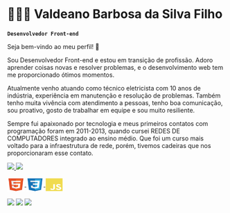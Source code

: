 # 🧑🏻‍💻 Valdeano Barbosa da Silva Filho

**`Desenvolvedor Front-end`**

Seja bem-vindo ao meu perfil! 👋

Sou Desenvolvedor Front-end e estou em transição de profissão. Adoro aprender coisas novas e resolver problemas, e o desenvolvimento web tem me proporcionado ótimos momentos. 

Atualmente venho atuando como técnico eletricista com 10 anos de indústria, experiência em manutenção e resolução de problemas. Também tenho muita vivência com atendimento a pessoas, tenho boa comunicação, sou proativo, gosto de trabalhar em equipe e sou muito resiliente.

Sempre fui apaixonado por tecnologia e meus primeiros contatos com programação foram em 2011-2013, quando cursei REDES DE COMPUTADORES integrado ao ensino médio. Que foi um curso mais voltado para a infraestrutura de rede, porém, tivemos cadeiras que nos proporcionaram esse contato.

 <div>
   <a href="https://github.com/valdeanofilho">
   <img height="180em" src="https://github-readme-stats.vercel.app/api?username=valdeanofilho&show_icons=true&theme=tokyonight&include_all_commits=true&locale=pt-br"/>
   <img height="180em" src="https://github-readme-stats.vercel.app/api/top-langs/?username=valdeanofilho&layout=compact&langs_count=6&theme=onedark"/>
</div>
    
<div style="display: inline_block"><br>
  <img align="center" alt="HTML" height="30" width="40" src="https://raw.githubusercontent.com/devicons/devicon/master/icons/html5/html5-original.svg">
  <img align="center" alt="CSS" height="30" width="40" src="https://raw.githubusercontent.com/devicons/devicon/master/icons/css3/css3-original.svg">
  <img align="center" alt="Js" height="30" width="40" src="https://raw.githubusercontent.com/devicons/devicon/master/icons/javascript/javascript-plain.svg">
</div>
 
<br>
 
 
<div> 
  <a href="https://linkedin.com/in/valdeanofilhoo" target="_blank"><img src="https://img.shields.io/badge/-LinkedIn-%230077B5?style=for-the-badge&logo=linkedin&logoColor=white" target="_blank"></a>
  <a href ="mailto:valdeano.filho@hotmail.com"><img src="https://img.shields.io/badge/-Email-%23333?style=for-the-badge&logo=gmail&logoColor=white" target="_blank"></a>
  <a href="https://instagram.com/dedebarbosa_" target="_blank"><img src="https://img.shields.io/badge/-Instagram-%23E4405F?style=for-the-badge&logo=instagram&logoColor=white" target="_blank"></a>
</div>
